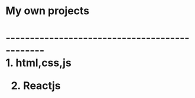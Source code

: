 
<h1>My own projects<h1/>
  ----------------------------------------------
  <br>
  1. html,css,js
  
  2. Reactjs
